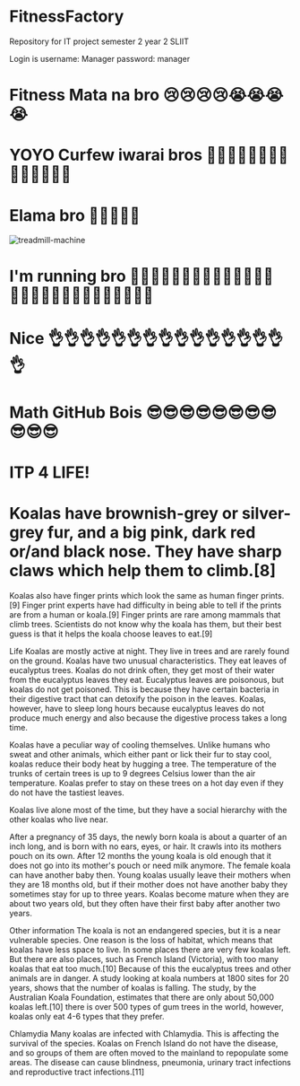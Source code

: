 # FitnessFactory
Repository for IT project semester 2 year 2 SLIIT

Login is 
username: Manager
password: manager


# Fitness Mata na bro 😢😢😢😢😭😭😭😭


# YOYO Curfew iwarai bros 🤣🤣🤣🤣🤣💪💪💪💪💪💪💪💪💪
# Elama bro 💪💪💪💪💪

![treadmill-machine](https://user-images.githubusercontent.com/89182652/135573509-480934ec-8b55-47ee-b774-bd825b8dd427.png)

# I'm running bro 🏃‍♂️🏃‍♂️🏃‍♂️🏃‍♂️🏃‍♂️🏃‍♂️🏃‍♂️🏃‍♂️🏃‍♂️🏃‍♂️🏃‍♂️🏃‍♂️🏃‍♂️🏃‍♂️
# Nice 👌👌👌👌👌👌👌👌👌👌👌👌👌👌👌👌
# Math GitHub Bois 😎😎😎😎😎😎😎😎😎😎😎
# ITP 4 LIFE!

# Koalas have brownish-grey or silver-grey fur, and a big pink, dark red or/and black nose. They have sharp claws which help them to climb.[8]

Koalas also have finger prints which look the same as human finger prints.[9] Finger print experts have had difficulty in being able to tell if the prints are from a human or koala.[9] Finger prints are rare among mammals that climb trees. Scientists do not know why the koala has them, but their best guess is that it helps the koala choose leaves to eat.[9]

Life
Koalas are mostly active at night. They live in trees and are rarely found on the ground. Koalas have two unusual characteristics. They eat leaves of eucalyptus trees. Koalas do not drink often, they get most of their water from the eucalyptus leaves they eat. Eucalyptus leaves are poisonous, but koalas do not get poisoned. This is because they have certain bacteria in their digestive tract that can detoxify the poison in the leaves. Koalas, however, have to sleep long hours because eucalyptus leaves do not produce much energy and also because the digestive process takes a long time.

Koalas have a peculiar way of cooling themselves. Unlike humans who sweat and other animals, which either pant or lick their fur to stay cool, koalas reduce their body heat by hugging a tree. The temperature of the trunks of certain trees is up to 9 degrees Celsius lower than the air temperature. Koalas prefer to stay on these trees on a hot day even if they do not have the tastiest leaves.

Koalas live alone most of the time, but they have a social hierarchy with the other koalas who live near.

After a pregnancy of 35 days, the newly born koala is about a quarter of an inch long, and is born with no ears, eyes, or hair. It crawls into its mothers pouch on its own. After 12 months the young koala is old enough that it does not go into its mother's pouch or need milk anymore. The female koala can have another baby then. Young koalas usually leave their mothers when they are 18 months old, but if their mother does not have another baby they sometimes stay for up to three years. Koalas become mature when they are about two years old, but they often have their first baby after another two years.

Other information
The koala is not an endangered species, but it is a near vulnerable species. One reason is the loss of habitat, which means that koalas have less space to live. In some places there are very few koalas left. But there are also places, such as French Island (Victoria), with too many koalas that eat too much.[10] Because of this the eucalyptus trees and other animals are in danger. A study looking at koala numbers at 1800 sites for 20 years, shows that the number of koalas is falling. The study, by the Australian Koala Foundation, estimates that there are only about 50,000 koalas left.[10] there is over 500 types of gum trees in the world, however, koalas only eat 4-6 types that they prefer.

Chlamydia
Many koalas are infected with Chlamydia. This is affecting the survival of the species. Koalas on French Island do not have the disease, and so groups of them are often moved to the mainland to repopulate some areas. The disease can cause blindness, pneumonia, urinary tract infections and reproductive tract infections.[11]

